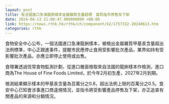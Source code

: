 ```yaml
---
layout: post
title: 有法國進口急凍龍脷樣本金屬雜質含量超標　當局指令停售及下架
date: 2024-06-13 21:08:47.000000000 +08:00
link: https://news.rthk.hk/rthk/ch/component/k2/1757332-20240613.htm
categories: rthk
---
```


食物安全中心公布，一個法國進口急凍龍脷樣本，被檢出金屬雜質甲基汞含量超出法例標準，中心正跟進事件，提醒市民應停止食用受影響批次產品，業界如持有受影響批次產品，亦應立即停止使用或出售。

食環署透過恆常食物監測計劃，從進口層面檢取來自法國的龍脷樣本作檢測，進口商為The House of Fine Foods Limited，於今年2月初生產，2027年2月到期。

檢測結果顯示樣本的甲基汞含量為百萬分之0.8，超出法例上限的百萬分之0.5。食安中心已知會涉事進口商違規情況，並指令將受影響產品停售及下架，亦正追查有關產品的來源和分銷情況。
